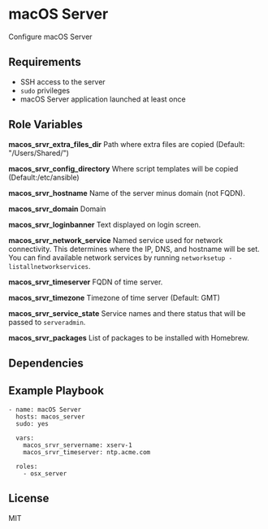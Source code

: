 macOS Server
=========

Configure macOS Server

Requirements
------------

* SSH access to the server
* `sudo` privileges
* macOS Server application launched at least once

Role Variables
--------------
**macos_srvr_extra_files_dir**    Path where extra files are copied (Default: "/Users/Shared/")

**macos_srvr_config_directory**   Where script templates will be copied (Default:/etc/ansible)

**macos_srvr_hostname**       Name of the server minus domain (not FQDN).

**macos_srvr_domain**         Domain

**macos_srvr_loginbanner**    Text displayed on login screen.

**macos_srvr_network_service**    Named service used for network connectivity. This determines where the IP, DNS, and hostname will be set. You can find available network services by running `networksetup -listallnetworkservices`.

**macos_srvr_timeserver**     FQDN of time server.

**macos_srvr_timezone**       Timezone of time server (Default: GMT)

**macos_srvr_service_state**  Service names and there status that will be passed to `serveradmin`.

**macos_srvr_packages**       List of packages to be installed with Homebrew.


Dependencies
------------



Example Playbook
----------------

    - name: macOS Server
      hosts: macos_server
      sudo: yes

      vars:
        macos_srvr_servername: xserv-1
        macos_srvr_timeserver: ntp.acme.com

      roles:
        - osx_server

License
-------

MIT
